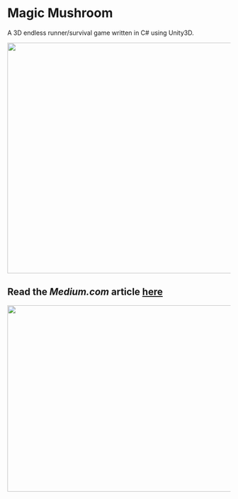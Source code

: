 # Magic Mushroom
A 3D endless runner/survival game written in C# using Unity3D.

<p align="center">
  <img src="https://cdn-images-1.medium.com/max/1600/0*Iax5yLM30bK5cCr_.jpg" width="800" height="520" />
</p>

## Read the _Medium.com_ article [**here**](https://medium.com/@etchsaleh/a-3d-endless-runner-game-6be1c99d6dec)

<p align="center">
  <img src="https://i.imgur.com/GgCkWop.png" width="560" height="420"/>
</p>
